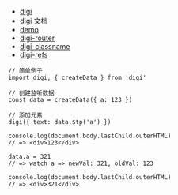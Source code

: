 - [digi](https://github.com/digi1874/digi)
- [digi 文档](https://digi1874.github.io/digi-doc/1.0.4/index.html)
- [demo](https://github.com/lin09/digi-demo)
- [digi-router](https://github.com/digi1874/digi-router)
- [digi-classname](https://github.com/digi1874/digi-classname)
- [digi-refs](https://github.com/digi1874/digi-refs)


```
// 简单例子
import digi, { createData } from 'digi'

// 创建监听数据
const data = createData({ a: 123 })

// 添加元素
digi({ text: data.$tp('a') })

console.log(document.body.lastChild.outerHTML)
// => <div>123</div>

data.a = 321
// => watch a => newVal: 321, oldVal: 123

console.log(document.body.lastChild.outerHTML)
// => <div>321</div>
```

